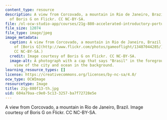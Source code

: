 ```yaml
---
content_type: resource
description: A view from Corcovado, a mountain in Rio de Janeiro, Brazil. Image courtesy
  of Boris G on Flickr. CC NC-BY-SA.
file: /ol-ocw-studio-app/courses/21g-880-accelerated-introductory-portuguese-for-spanish-speakers-fall-2013/604a79aac9e05c133257ba7f72728e5e_21g-880f13-th.jpg
file_size: 12074
file_type: image/jpeg
image_metadata:
  caption: A view from Corcovado, a mountain in Rio de Janeiro, Brazil. (Image courtesy
    of [Boris G](http://www.flickr.com/photos/gameoflight/13487044285/) on Flickr.
    CC NC-BY-SA.)
  credit: Image courtesy of Boris G on Flickr. CC NC-BY-SA.
  image-alt: A photograph with a cap that says "Brasil" in the foreground, with the
    view of the city and ocean in the background.
learning_resource_types: []
license: https://creativecommons.org/licenses/by-nc-sa/4.0/
ocw_type: OCWImage
resourcetype: Image
title: 21g-880f13-th.jpg
uid: 604a79aa-c9e0-5c13-3257-ba7f72728e5e
---
```

A view from Corcovado, a mountain in Rio de Janeiro, Brazil. Image courtesy of Boris G on Flickr. CC NC-BY-SA.